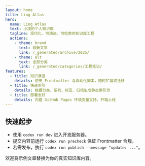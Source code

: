 ```yaml
---
layout: home
title: Ling Atlas
hero:
  name: Ling Atlas
  text: 小凌的个人知识库
  tagline: 现代化、可演进、可检索的知识库工程
  actions:
    - theme: brand
      text: 最新文章
      link: /_generated/archive/2025/
    - theme: alt
      text: 全部分类
      link: /_generated/categories/工程笔记/
features:
  - title: 知识演进
    details: 使用 Frontmatter 与自动化脚本，随时扩展或迁移
  - title: 快速索引
    details: 根据分类、系列、标签、归档生成静态索引页
  - title: 部署友好
    details: 内建 GitHub Pages 环境变量支持，开箱上线
---
```


## 快速起步

- 使用 `codex run dev` 进入开发服务器。
- 提交内容前运行 `codex run precheck` 保证 Frontmatter 合规。
- 若需发布，执行 `codex run publish --message "update: ..."`。

欢迎将示例文章替换为你的真实知识库内容。
